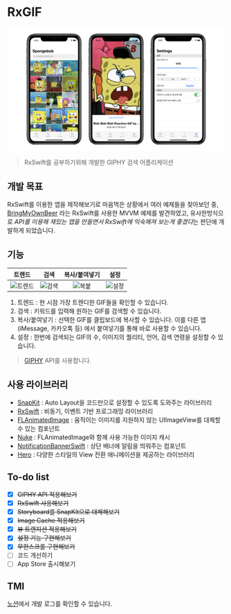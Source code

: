 # RxGIF 
![search](./screenshots/appearance.png)
> RxSwift를 공부하기위해 개발한 GIPHY 검색 어플리케이션

## 개발 목표
RxSwift를 이용한 앱을 제작해보기로 마음먹은 상황에서 여러 예제들을 찾아보던 중, [BringMyOwnBeer](https://github.com/fimuxd/BringMyOwnBeer-) 라는 RxSwift를 사용한 MVVM 예제를 발견하였고, 유사한방식으로 *API를 이용해 재밌는 앱을 만들면서 RxSwift에 익숙해져 보는게 좋겠다*는 판단에 개발하게 되었습니다.  

## 기능
| 트렌드 | 검색 | 복사/붙여넣기 | 설정 |
|:---:|:---:|:---:|:---:|
|![트렌드](./screenshots/trending.gif)|![검색](./screenshots/searching.gif)|![복붙](./screenshots/copying.gif)|![설정](./screenshots/setting.gif)|

1. 트렌드 : 현 시점 가장 트렌디한 GIF들을 확인할 수 있습니다.
2. 검색 : 키워드를 입력해 원하는 GIF를 검색할 수 있습니다.
3. 복사/붙여넣기 : 선택한 GIF를 클립보드에 복사할 수 있습니다. 이를 다른 앱 (iMessage, 카카오톡 등) 에서 붙여넣기를 통해 바로 사용할 수 있습니다.
4. 설정 : 한번에 검색되는 GIF의 수, 이미지의 퀄리티, 언어, 검색 연령을 설정할 수 있습니다.

> [GIPHY](https://developers.giphy.com/) API를 사용합니다. 

## 사용 라이브러리
+ [SnapKit](https://github.com/SnapKit/SnapKit) : Auto Layout을 코드만으로 설정할 수 있도록 도와주는 라이브러리
+ [RxSwift](https://github.com/ReactiveX/RxSwift) : 비동기, 이벤트 기반 프로그래밍 라이브러리
+ [FLAnimatedImage](https://github.com/Flipboard/FLAnimatedImage) : 움직이는 이미지를 지원하지 않는 UIImageView를 대체할 수 있는 컴포넌트
+ [Nuke](https://github.com/kean/Nuke) : FLAnimatedImage와 함께 사용 가능한 이미지 캐시
+ [NotificationBannerSwift](https://github.com/Daltron/NotificationBanner) : 상단 배너에 알림을 띄워주는 컴포넌트
+ [Hero](https://github.com/HeroTransitions/Hero) : 다양한 스타일의 View 전환 애니메이션을 제공하는 라이브러리

## To-do list
- [x] ~~GIPHY API 적용해보기~~
- [x] ~~RxSwift 사용해보기~~
- [x] ~~Storyboard를 SnapKit으로 대체해보기~~
- [x] ~~Image Cache 적용해보기~~
- [x] ~~뷰 트랜지션 적용해보기~~
- [x] ~~설정 기능 구현해보기~~
- [x] ~~무한스크롤 구현해보기~~
- [ ] 코드 개선하기
- [ ] App Store 출시해보기

## TMI
[노션](https://www.notion.so/yabby/RxGIF-e2976236ff7f4e1386f95433a824f5bc)에서 개발 로그를 확인할 수 있습니다.